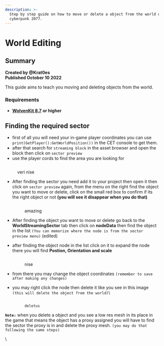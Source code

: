 ```yaml
---
description: >-
  Step by step guide on how to move or delete a object from the world of
  cyberpunk 2077.
---
```


# World Editing

## Summary

**Created by @Krat0es**\
**Published October 10 2022**

This guide aims to teach you moving and deleting objects from the world.

### Requirements

* [**WolvenKit 8.7**](https://github.com/WolvenKit/WolvenKit) **or higher**

<!-- {% hint style="info" %}
For more documentation on streaming sector files, see [here](../../modding-know-how/files-and-what-they-do/the-whole-world-.streamingsector.md).

For a list of interesting locations to modify, see [here](https://wiki.redmodding.org/wolvenkit/guides/modding-community/exporting-streaming-sectors-to-blender/interesting-sectors).&#x20;

For a guide how to export streaming sectors to Blender, see [here](https://wiki.redmodding.org/wolvenkit/guides/modding-community/exporting-streaming-sectors-to-blender).&#x20;
{% endhint %} -->

## Finding the required sector

* first of all you will need your in-game player coordinates you can use `print(GetPlayer():GetWorldPosition())` in the CET console to get them.
* after that search for `streaming block` in the asset browser and open the block then click on `sector preview`
* use the player cords to find the area you are looking for

<figure><img src="https://files.gitbook.com/v0/b/gitbook-x-prod.appspot.com/o/spaces%2F-MP_ozZVx2gRZUPXkd4r%2Fuploads%2FqvAo30zoTmS8DzTwyZMv%2F%E2%80%8F%E2%80%8F%D9%84%D9%82%D8%B7%D8%A9%20%D8%A7%D9%84%D8%B4%D8%A7%D8%B4%D8%A9%20(1970).png?alt=media&#x26;token=8f89bea1-7406-4152-ac1f-4f763f0f86f9" alt=""><figcaption><p>veri nise</p></figcaption></figure>

*   After finding the sector you need add it to your project then open it then click on `sector preview` again, from the menu on the right find the object you want to move or delete, click on the small red box to confirm if its the right object or not **(you will see it disappear when you do that)**&#x20;

    <figure><img src="https://files.gitbook.com/v0/b/gitbook-x-prod.appspot.com/o/spaces%2F-MP_ozZVx2gRZUPXkd4r%2Fuploads%2FTyswVnWzwLaPMkbSXGot%2F%E2%80%8F%E2%80%8F%D9%84%D9%82%D8%B7%D8%A9%20%D8%A7%D9%84%D8%B4%D8%A7%D8%B4%D8%A9%20(1974).png?alt=media&#x26;token=d5433dd4-cee3-4180-88a5-0ef59e01ca1a" alt=""><figcaption><p>amazing</p></figcaption></figure>
* After finding the object you want to move or delete go back to the **WorldStreamingSector** tab then click on **nodeData** then find the object in the list `(You can memorize where the node is from the sector preview menu)` (edited)
*   after finding the object node in the list click on it to expand the node there you will find **Postion, Orientation and scale**

    <figure><img src="https://files.gitbook.com/v0/b/gitbook-x-prod.appspot.com/o/spaces%2F-MP_ozZVx2gRZUPXkd4r%2Fuploads%2FHdaUpLML1iVtiGFmgntx%2F%E2%80%8F%E2%80%8F%D9%84%D9%82%D8%B7%D8%A9%20%D8%A7%D9%84%D8%B4%D8%A7%D8%B4%D8%A9%20(1972).png?alt=media&#x26;token=f7a18fcd-f3ad-4631-a052-b9b178e95509" alt=""><figcaption><p>nise</p></figcaption></figure>
* from there you may change the object coordinates `(remember to save after making any changes)`
*   you may right click the node then delete it like you see in this image `(this will delete the object from the world)`\


    <figure><img src="https://files.gitbook.com/v0/b/gitbook-x-prod.appspot.com/o/spaces%2F-MP_ozZVx2gRZUPXkd4r%2Fuploads%2FKFW2Z1x9SYGtZ2z4FVVo%2F%E2%80%8F%E2%80%8F%D9%84%D9%82%D8%B7%D8%A9%20%D8%A7%D9%84%D8%B4%D8%A7%D8%B4%D8%A9%20(1973).png?alt=media&#x26;token=37bd0f6b-367e-4320-9502-04ad71e92a63" alt=""><figcaption><p><code>deletus</code></p></figcaption></figure>

**`Note:`** when you delete a object and you see a low res mesh in its place in the game that means the object has a proxy assigned you will have to find the sector the proxy is in and delete the proxy mesh. `(you may do that following the same steps)`

\




